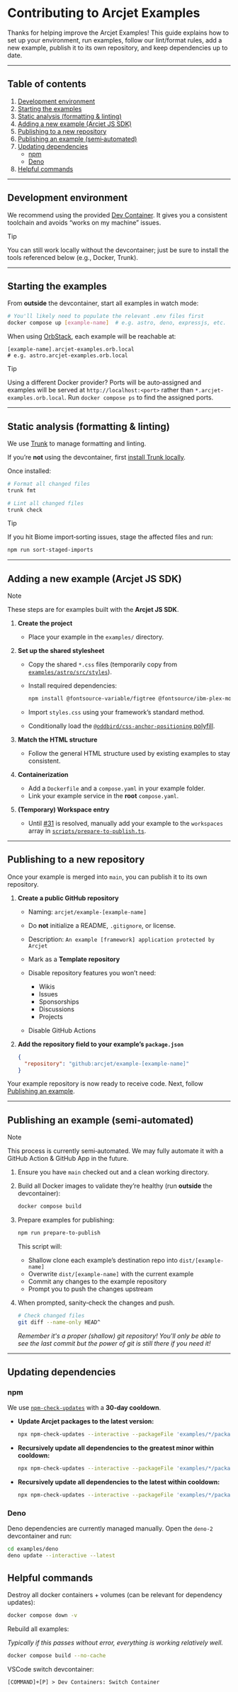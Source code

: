 # Contributing to Arcjet Examples

Thanks for helping improve the Arcjet Examples! This guide explains how to set
up your environment, run examples, follow our lint/format rules, add a new
example, publish it to its own repository, and keep dependencies up to date.

---

## Table of contents

1. [Development environment](#development-environment)
2. [Starting the examples](#starting-the-examples)
3. [Static analysis (formatting & linting)](#static-analysis-formatting--linting)
4. [Adding a new example (Arcjet JS SDK)](#adding-a-new-example-arcjet-js-sdk)
5. [Publishing to a new repository](#publishing-to-a-new-repository)
6. [Publishing an example (semi‑automated)](#publishing-an-example-semiautomated)
7. [Updating dependencies](#updating-dependencies)
   - [npm](#npm)
   - [Deno](#deno)
8. [Helpful commands](#helpful-commands)

---

## Development environment

We recommend using the provided [Dev Container](https://code.visualstudio.com/docs/devcontainers/containers). It gives you a consistent toolchain and avoids “works on my machine” issues.

> [!TIP]
> You can still work locally without the devcontainer; just be sure to install the tools referenced below (e.g., Docker, Trunk).

---

## Starting the examples

From **outside** the devcontainer, start all examples in watch mode:

```sh
# You'll likely need to populate the relevant .env files first
docker compose up [example-name]  # e.g. astro, deno, expressjs, etc.
```

When using [OrbStack](https://orbstack.dev/), each example will be reachable at:

```
[example-name].arcjet-examples.orb.local
# e.g. astro.arcjet-examples.orb.local
```

> [!TIP]
> Using a different Docker provider? Ports will be auto‑assigned and examples will be served at `http://localhost:<port>` rather than `*.arcjet-examples.orb.local`.
> Run `docker compose ps` to find the assigned ports.

---

## Static analysis (formatting & linting)

We use [Trunk](https://docs.trunk.io/) to manage formatting and linting.

If you’re **not** using the devcontainer, first [install Trunk locally](https://docs.trunk.io/references/cli/install).

Once installed:

```sh
# Format all changed files
trunk fmt

# Lint all changed files
trunk check
```

> [!TIP]
> If you hit Biome import‑sorting issues, stage the affected files and run:
>
> ```sh
> npm run sort-staged-imports
> ```

---

## Adding a new example (Arcjet JS SDK)

> [!NOTE]
> These steps are for examples built with the **Arcjet JS SDK**.

1. **Create the project**
   - Place your example in the `examples/` directory.

2. **Set up the shared stylesheet**
   - Copy the shared `*.css` files (temporarily copy from [`examples/astro/src/styles`](./examples/astro/src/styles)).
   - Install required dependencies:

     ```sh
     npm install @fontsource-variable/figtree @fontsource/ibm-plex-mono @oddbird/css-anchor-positioning
     ```

   - Import `styles.css` using your framework’s standard method.
   - Conditionally load the [`@oddbird/css-anchor-positioning` polyfill](https://github.com/oddbird/css-anchor-positioning?tab=readme-ov-file#getting-started).

3. **Match the HTML structure**
   - Follow the general HTML structure used by existing examples to stay consistent.

4. **Containerization**
   - Add a `Dockerfile` and a `compose.yaml` in your example folder.
   - Link your example service in the **root** `compose.yaml`.

5. **(Temporary) Workspace entry**
   - Until [#31](https://github.com/arcjet/examples/issues/31) is resolved, manually add your example to the `workspaces` array in [`scripts/prepare-to-publish.ts`](./scripts/prepare-to-publish.ts).

---

## Publishing to a new repository

Once your example is merged into `main`, you can publish it to its own repository.

1. **Create a public GitHub repository**
   - Naming: `arcjet/example-[example-name]`
   - Do **not** initialize a README, `.gitignore`, or license.
   - Description: `An example [framework] application protected by Arcjet`
   - Mark as a **Template repository**
   - Disable repository features you won’t need:
     - Wikis
     - Issues
     - Sponsorships
     - Discussions
     - Projects

   - Disable GitHub Actions

2. **Add the repository field to your example’s `package.json`**

   ```json
   {
     "repository": "github:arcjet/example-[example-name]"
   }
   ```

Your example repository is now ready to receive code. Next, follow [Publishing an example](#publishing-an-example-semiautomated).

---

## Publishing an example (semi‑automated)

> [!NOTE]
> This process is currently semi‑automated. We may fully automate it with a GitHub Action & GitHub App in the future.

1. Ensure you have `main` checked out and a clean working directory.
2. Build all Docker images to validate they’re healthy (run **outside** the devcontainer):

   ```sh
   docker compose build
   ```

3. Prepare examples for publishing:

   ```sh
   npm run prepare-to-publish
   ```

   This script will:
   - Shallow clone each example’s destination repo into `dist/[example-name]`
   - Overwrite `dist/[example-name]` with the current example
   - Commit any changes to the example repository
   - Prompt you to push the changes upstream

4. When prompted, sanity‑check the changes and push.

   ```sh
   # Check changed files
   git diff --name-only HEAD^
   ```

   _Remember it's a proper (shallow) git repository! You'll only be able to see the last commit but the power of git is still there if you need it!_

---

## Updating dependencies

### npm

We use [`npm-check-updates`](https://www.npmjs.com/package/npm-check-updates#cooldown) with a **30‑day cooldown**.

- **Update Arcjet packages to the latest version:**

  ```sh
  npx npm-check-updates --interactive --packageFile 'examples/*/package.json' --filter 'arcjet, @arcjet/*, nosecone, @nosecone/*' --target latest
  ```

- **Recursively update all dependencies to the greatest minor within cooldown:**

  ```sh
  npx npm-check-updates --interactive --packageFile 'examples/*/package.json' --cooldown 30 --target minor
  ```

- **Recursively update all dependencies to the latest within cooldown:**

  ```sh
  npx npm-check-updates --interactive --packageFile 'examples/*/package.json' --cooldown 30 --target @latest
  ```

### Deno

Deno dependencies are currently managed manually. Open the `deno-2` devcontainer and run:

```sh
cd examples/deno
deno update --interactive --latest
```

## Helpful commands

Destroy all docker containers + volumes (can be relevant for dependency updates):

```sh
docker compose down -v
```

Rebuild all examples:

_Typically if this passes without error, everything is working relatively well._

```sh
docker compose build --no-cache
```

VSCode switch devcontainer:

```txt
[COMMAND]+[P] > Dev Containers: Switch Container
```
